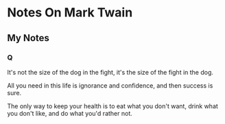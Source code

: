 # Notes On Mark Twain
## My Notes 

### Q

It's not the size of the dog in the fight, it's the size of the fight in the dog.


All you need in this life is ignorance and confidence, and then success is sure.

The only way to keep your health is to eat what you don't want, drink what you don't like, and do what you'd rather not.


